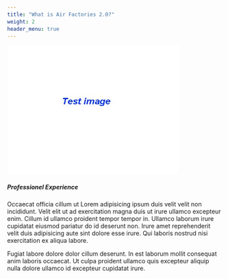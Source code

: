 ```yaml
---
title: "What is Air Factories 2.0?"
weight: 2
header_menu: true
---
```


![altImage](images/other/test.jpeg)

##### Professionel Experience

Occaecat officia cillum ut Lorem adipisicing ipsum duis velit velit non incididunt. Velit elit ut ad exercitation magna duis ut irure ullamco excepteur enim. Cillum id ullamco proident tempor tempor in. Ullamco laborum irure cupidatat eiusmod pariatur do id deserunt non. Irure amet reprehenderit velit duis adipisicing aute sint dolore esse irure. Qui laboris nostrud nisi exercitation ex aliqua labore.

Fugiat labore dolore dolor cillum deserunt. In est laborum mollit consequat anim laboris occaecat. Ut culpa proident ullamco quis excepteur aliquip nulla dolore ullamco id excepteur cupidatat irure.


